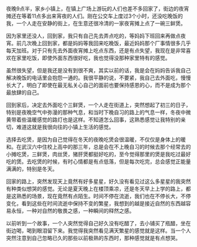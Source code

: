 <!---
title:: 冬夜*繁星
date:: 2015-01-17 21:08
categories:: 生活读书新知
tags:: life
-->

夜晚9点半，家乡小镇上，在镇上广场上游玩的人们也差不多回家了，街边的夜宵摊还在等着11点多出来宵夜的人们。刚在公交车上度过3个小时，还没吃晚饭的我，一个人走在安静的街上，在生意还很冷清的一家夜宵摊上点了一碗三鲜煲。

因为家里还没人，回到家，我只有自己先去弄点吃的，等妈妈下班回来再做点夜宵。前几次晚上回到家，都是妈妈等我回来吃晚饭，最近妈妈那个厂事情很多几乎每天加班。对于只有先去外面夜宵摊上吃点东西，还是有点失望，我现在是非常喜欢在家里吃饭，即使外面东西很好吃，我也觉得没那种家里特有的感觉。

虽然很失望，但是我还是没有到很不爽，其实以前的话，我是会在妈妈告诉我自己解决晚饭的电话里会抱怨一通的。我很平静的说，不要紧，我自己去外面吃，慢慢长大了，明白了即使在最无私关心自己的面前也要保持感恩的心，而不是成为那个最放肆的自己。

回到家后，决定去外面吃个三鲜煲，一个人走在街道上，突然想起了初三的日子，特别是夜晚空气中弥漫的那种气息，和当时下晚自习的路上的气息一样，冬夜中微黄带着些温暖感觉的路灯也是这样。不知道怎么回事，这熟悉感觉让我特别的亲切，难道这就是我很向往的小镇上生活的感觉。

选择去吃煲，是因为自己觉得在冬天的夜晚吃煲会很温暖，不仅仅是身体上的暖和。在武汉六中住校上高中的那三年，总是会在不上晚自习的时候去那个经常去的小摊吃煲，三鲜煲，肉丝煲，猪肝煲都挺好吃的，至今觉得那里的煲是我吃过最好吃的煲。去吃煲的时候，有时心情都是有点低落，但是每次吃完，总会感觉正能量满满的，特别是冬天。

回家的路上，突然发现天上竟然有好多星星，好久没有看见过这么多星星的我突然有种类似想哭的感觉。无论是夏天晚上在楼顶乘凉，还是冬天早上上学的路上，都是这熟悉的场景，现在竟然有点陌生。时间不停在流逝，我们也在不停长大，不停变化，看到这些在时间流逝中保持不变的繁星，我想到的越是接近自然的东西越容易永恒，一种对自然的敬畏之感，一种瞬间的释然之感。

以前听到一个故事，一个人突然觉得自己好久没有吃醋了，去小铺买了瓶醋，坐在街边喝，喝到眼泪留下来。我觉得我突然看见满天繁星的感觉就是这样。当一个人突然注意到自己忽略已久的那些以前极熟的东西时，那种感觉就是有点想哭。